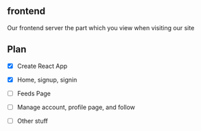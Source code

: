 ## frontend

Our frontend server the part which you view when visiting our site

## Plan

- [x] Create React App

- [x] Home, signup, signin

- [ ] Feeds Page

- [ ] Manage account, profile page, and follow

- [ ] Other stuff
